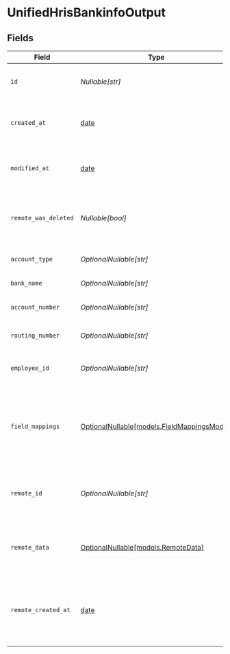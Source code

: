 # UnifiedHrisBankinfoOutput


## Fields

| Field                                                                          | Type                                                                           | Required                                                                       | Description                                                                    | Example                                                                        |
| ------------------------------------------------------------------------------ | ------------------------------------------------------------------------------ | ------------------------------------------------------------------------------ | ------------------------------------------------------------------------------ | ------------------------------------------------------------------------------ |
| `id`                                                                           | *Nullable[str]*                                                                | :heavy_check_mark:                                                             | The UUID of the bank info record                                               | 801f9ede-c698-4e66-a7fc-48d19eebaa4f                                           |
| `created_at`                                                                   | [date](https://docs.python.org/3/library/datetime.html#date-objects)           | :heavy_check_mark:                                                             | The created date of the bank info record                                       | 2024-10-01T12:00:00Z                                                           |
| `modified_at`                                                                  | [date](https://docs.python.org/3/library/datetime.html#date-objects)           | :heavy_check_mark:                                                             | The last modified date of the bank info record                                 | 2024-10-01T12:00:00Z                                                           |
| `remote_was_deleted`                                                           | *Nullable[bool]*                                                               | :heavy_check_mark:                                                             | Indicates if the bank info was deleted in the remote system                    | false                                                                          |
| `account_type`                                                                 | *OptionalNullable[str]*                                                        | :heavy_minus_sign:                                                             | The type of the bank account                                                   | CHECKING                                                                       |
| `bank_name`                                                                    | *OptionalNullable[str]*                                                        | :heavy_minus_sign:                                                             | The name of the bank                                                           | Bank of America                                                                |
| `account_number`                                                               | *OptionalNullable[str]*                                                        | :heavy_minus_sign:                                                             | The account number                                                             | 1234567890                                                                     |
| `routing_number`                                                               | *OptionalNullable[str]*                                                        | :heavy_minus_sign:                                                             | The routing number of the bank                                                 | 021000021                                                                      |
| `employee_id`                                                                  | *OptionalNullable[str]*                                                        | :heavy_minus_sign:                                                             | The UUID of the associated employee                                            | 801f9ede-c698-4e66-a7fc-48d19eebaa4f                                           |
| `field_mappings`                                                               | [OptionalNullable[models.FieldMappingsModel]](../models/fieldmappingsmodel.md) | :heavy_minus_sign:                                                             | The custom field mappings of the object between the remote 3rd party & Panora  | {<br/>"custom_field_1": "value1",<br/>"custom_field_2": "value2"<br/>}         |
| `remote_id`                                                                    | *OptionalNullable[str]*                                                        | :heavy_minus_sign:                                                             | The remote ID of the bank info in the context of the 3rd Party                 | id_1                                                                           |
| `remote_data`                                                                  | [OptionalNullable[models.RemoteData]](../models/remotedata.md)                 | :heavy_minus_sign:                                                             | The remote data of the bank info in the context of the 3rd Party               | {<br/>"raw_data": {<br/>"additional_field": "some value"<br/>}<br/>}           |
| `remote_created_at`                                                            | [date](https://docs.python.org/3/library/datetime.html#date-objects)           | :heavy_minus_sign:                                                             | The date when the bank info was created in the 3rd party system                | 2024-10-01T12:00:00Z                                                           |
